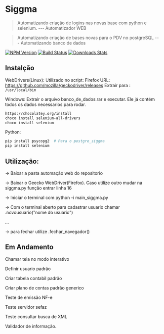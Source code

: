 # Siggma
> Automatizando criação de logins nas novas base com python e selenium. --- Automatizador WEB

> Automatizando criação de bases novas para o PDV no postgreSQL --- Automatizando banco de dados

[![NPM Version][npm-image]][npm-url]
[![Build Status][travis-image]][travis-url]
[![Downloads Stats][npm-downloads]][npm-url]




## Instalção
WebDrivers(Linux):
Utilizado no script: Firefox
URL: <a>https://github.com/mozilla/geckodriver/releases</a>
Extrair para : ```/usr/local/bin```

Windows:
Extrair o arquivo banco_de_dados.rar e executar. Ele já contém todos os dados necessarios para rodar. 
```sh
https://chocolatey.org/install
choco install selenium-all-drivers
choco install selenium
```

Python:

```sh
pip install psycopg2  # Para o postgre_siggma
pip install selenium
```


## Utilização:
<p>-> Baixar a pasta automação web do repositorio</p>
<p>-> Baixar o Geecko WebDriver(Firefox). Caso utilize outro mudar na  siggma.py função entrar linha 16</p>
<p>-> Iniciar o terminal com python -i main_siggma.py </p>
<p>-> Com o terminal aberto para cadastrar usuario chamar .novousuario("nome do usuario")</p>
<p>...
<p>-> para fechar utilize .fechar_navegador()</p>




## Em Andamento

<p>Chamar tela no modo interativo</p>
<p>Definir usuario padrão</p>
<p>Criar tabela contabil padrão</p> 
<p>Criar plano de contas padrão generico</p>
<p>Teste de emissão NF-e</p>
<p>Teste servidor sefaz</p>
<p>Teste consultar busca de XML</p>
<p>Validador de informação.</p>



<!-- Markdown link & img dfn's -->
[npm-image]: https://img.shields.io/npm/v/datadog-metrics.svg?style=flat-square
[npm-url]: https://npmjs.org/package/datadog-metrics
[npm-downloads]: https://img.shields.io/npm/dm/datadog-metrics.svg?style=flat-square
[travis-image]: https://img.shields.io/travis/dbader/node-datadog-metrics/master.svg?style=flat-square
[travis-url]: https://travis-ci.org/dbader/node-datadog-metrics
[wiki]: https://github.com/yourname/yourproject/wiki
